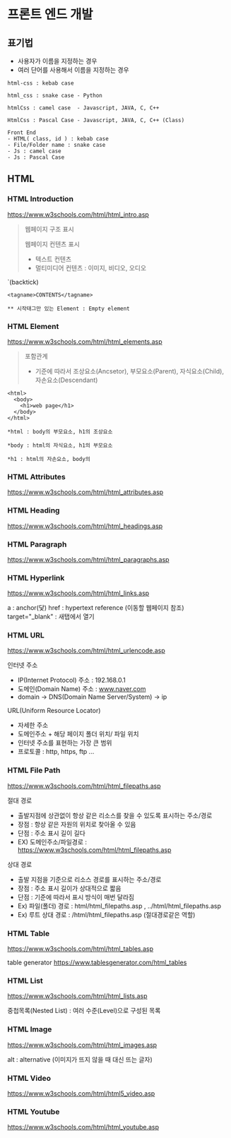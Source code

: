 # 프론트 엔드 개발

## 표기법 
- 사용자가 이름을 지정하는 경우
- 여러 단어를 사용해서 이름을 지정하는 경우

```
html-css : kebab case

html_css : snake case - Python 

htmlCss : camel case  - Javascript, JAVA, C, C++

HtmlCss : Pascal Case - Javascript, JAVA, C, C++ (Class)

Front End
- HTML( class, id ) : kebab case
- File/Folder name : snake case
- Js : camel case
- Js : Pascal Case

```

## HTML

### HTML Introduction
https://www.w3schools.com/html/html_intro.asp

> 웹페이지 구조 표시
> 
> 웹페이지 컨텐츠 표시
> - 텍스트 컨텐츠
> - 멀티미디어 컨텐츠 : 이미지, 비디오, 오디오

`(backtick)

```
<tagname>CONTENTS</tagname>

** 시작태그만 있는 Element : Empty element
```

### HTML Element
https://www.w3schools.com/html/html_elements.asp

> 포함관계
> - 기준에 따라서 조상요소(Ancsetor), 부모요소(Parent), 자식요소(Child), 자손요소(Descendant)

```
<html>
  <body>
    <h1>web page</h1>
  </body>
</html>

*html : body의 부모요소, h1의 조상요소

*body : html의 자식요소, h1의 부모요소

*h1 : html의 자손요소, body의 
```

### HTML Attributes
https://www.w3schools.com/html/html_attributes.asp


### HTML Heading
https://www.w3schools.com/html/html_headings.asp



### HTML Paragraph
https://www.w3schools.com/html/html_paragraphs.asp



### HTML Hyperlink
https://www.w3schools.com/html/html_links.asp

a : anchor(닻)
href : hypertext reference (이동할 웹페이지 참조)
target="_blank" : 새탭에서 열기



### HTML URL
https://www.w3schools.com/html/html_urlencode.asp

인터넷 주소
- IP(Internet Protocol) 주소 : 192.168.0.1
- 도메인(Domain Name) 주소 : www.naver.com
- domain -> DNS(Domain Name Server/System) -> ip

URL(Uniform Resource Locator)
- 자세한 주소
- 도메인주소 + 해당 페이지 폴더 위치/ 파일 위치
- 인터넷 주소를 표현하는 가장 큰 범위
- 프로토콜 : http, https, ftp ...


### HTML File Path
https://www.w3schools.com/html/html_filepaths.asp

절대 경로
- 출발지점에 상관없이 항상 같은 리소스를 찾을 수 있도록 표시하는 주소/경로
- 장점 : 항상 같은 자원의 위치로 찾아올 수 있음
- 단점 : 주소 표시 길이 길다
- EX) 도메인주소/파일경로 : https://www.w3schools.com/html/html_filepaths.asp

상대 경로
- 출발 지점을 기준으로 리소스 경로를 표시하는 주소/경로
- 장점 : 주소 표시 길이가 상대적으로 짧음
- 단점 : 기준에 따라서 표시 방식이 매번 달라짐
- Ex) 파일(폴더) 경로 : html/html_filepaths.asp , ../html/html_filepaths.asp
- Ex) 루트 상대 경로 : /html/html_filepaths.asp (절대경로같은 역할)


### HTML Table
https://www.w3schools.com/html/html_tables.asp

table generator
https://www.tablesgenerator.com/html_tables

### HTML List
https://www.w3schools.com/html/html_lists.asp

중첩목록(Nested List) : 여러 수준(Level)으로 구성된 목록


### HTML Image
https://www.w3schools.com/html/html_images.asp

alt : alternative (이미지가 뜨지 않을 때 대신 뜨는 글자)



### HTML Video
https://www.w3schools.com/html/html5_video.asp



### HTML Youtube
https://www.w3schools.com/html/html_youtube.asp




